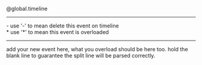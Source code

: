 <!-- include zone -->
@global.timeline 

---
<!-- change zone -->
\- use '\-' to mean delete this event on timeline  
\* use '\*' to mean this event is overloaded

---
<!-- new zone -->
add your new event here, what you overload should be here too. hold the blank line to guarantee the split line will be parsed correctly.


